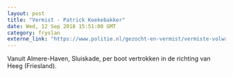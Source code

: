 ```yaml
---
layout: post
title: "Vermist - Patrick Koekebakker"
date: Wed, 12 Sep 2018 15:51:00 GMT
category: fryslan
externe_link: "https://www.politie.nl/gezocht-en-vermist/vermiste-volwassenen/2018/september/patrick-koekebakker.html"
---
```


Vanuit Almere-Haven, Sluiskade,  per boot vertrokken in de richting van Heeg  (Friesland).
